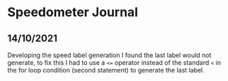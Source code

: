 # Speedometer Journal

## 14/10/2021

Developing the speed label generation I found the last label would not generate, to fix this I had to use a `<=` operator instead of the standard `<` in the for loop condition (second statement) to generate the last label.
